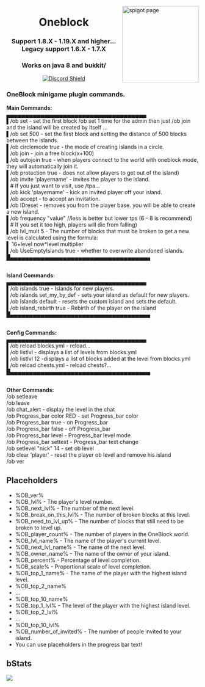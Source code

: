 <a href="https://www.spigotmc.org/resources/oneblock.83215/"><img src="https://i.ibb.co/xCRdNdM/ob.png" width="200" alt="spigot page" align="right"></a>
<div align="center">
  <h1>Oneblock</h1>
  <h3>Support 1.8.X - 1.19.X and higher... Legacy support 1.6.X - 1.7.X</h3>
  <h3>Works on java 8 and bukkit/</h3>

  [![Discord Shield](https://discordapp.com/api/guilds/797551904250920980/widget.png?style=shield)](https://discord.gg/zUKrmp3P9y)
</div>

### OneBlock minigame plugin commands. 
**Main Commands:**
<br>▄▄▄▄▄▄▄▄▄▄▄▄▄▄▄▄▄▄▄▄▄▄▄▄▄▄▄▄▄▄▄▄▄▄▄▄▄
<br>▌/ob set - set the first block /ob set 1 time for the admin then just /ob join and the island will be created by itself ...
<br>▌/ob set 500 - set the first block and setting the distance of 500 blocks between the islands.
<br>▌/ob circlemode true - the mode of creating islands in a circle.
<br>▌/ob join - join a free block(x+100)
<br>▌/ob autojoin true - when players connect to the world with oneblock mode, they will automatically join it.
<br>▌/ob protection true - does not allow players to get out of the island)
<br>▌/ob invite 'playername' - invites the player to the island.
<br>▌# If you just want to visit, use /tpa...
<br>▌/ob kick 'playername' - kick an invited player off your island.
<br>▌/ob accept - to accept an invitation.
<br>▌/ob IDreset - removes you from the player base. you will be able to create a new island.
<br>▌/ob frequency "value" //less is better but lower tps (6 - 8 is recommend)
<br>▌# If you set it too high, players will die from falling)
<br>▌/ob lvl_mult 5 - The number of blocks that must be broken to get a new level is calculated using the formula:
<br>▌ 16+level now*level multiplier
<br>▌/ob UseEmptyIslands true - whether to overwrite abandoned islands.
<br>█▄▄▄▄▄▄▄▄▄▄▄▄▄▄▄▄▄▄▄▄▄▄▄▄▄▄▄▄▄▄▄▄▄▄▄▄▄

<br>**Island Commands:**
<br>▄▄▄▄▄▄▄▄▄▄▄▄▄▄▄▄▄▄▄▄▄▄▄▄▄▄▄▄▄▄▄▄▄▄▄▄▄
<br>▌/ob islands true - Islands for new players.
<br>▌/ob islands set_my_by_def - sets your island as default for new players.
<br>▌/ob islands default - resets the custom island and sets the default.
<br>▌/ob island_rebirth true - Rebirth of the player on the island
<br>█▄▄▄▄▄▄▄▄▄▄▄▄▄▄▄▄▄▄▄▄▄▄▄▄▄▄▄▄▄▄▄▄▄▄▄▄▄

<br>**Config Commands:**
<br>▄▄▄▄▄▄▄▄▄▄▄▄▄▄▄▄▄▄▄▄▄▄▄▄▄▄▄▄▄▄▄▄▄▄▄▄▄
<br>▌/ob reload blocks.yml - reload...
<br>▌/ob listlvl - displays a list of levels from blocks.yml
<br>▌/ob listlvl 12 -displays a list of blocks added at the level from blocks.yml
<br>▌/ob reload chests.yml - reload chests?...
<br>█▄▄▄▄▄▄▄▄▄▄▄▄▄▄▄▄▄▄▄▄▄▄▄▄▄▄▄▄▄▄▄▄▄▄▄▄▄

<br>**Other Commands:**
<br>/ob setleave
<br>/ob leave
<br>/ob chat_alert - display the level in the chat
<br>/ob Progress_bar color RED - set Progress_bar color
<br>/ob Progress_bar true - on Progress_bar
<br>/ob Progress_bar false - off Progress_bar
<br>/ob Progress_bar level - Progress_bar level mode
<br>/ob Progress_bar settext <text> - Progress_bar text change
<br>/ob setlevel "nick" 14 - set ob level
<br>/ob clear 'player' - reset the player ob level and remove his island
<br>/ob ver
  
## Placeholders

* %OB_ver%
* %OB_lvl% - The player's level number.
* %OB_next_lvl% - The number of the next level.
* %OB_break_on_this_lvl% - The number of broken blocks at this level.
* %OB_need_to_lvl_up% - The number of blocks that still need to be broken to level up.
* %OB_player_count% - The number of players in the OneBlock world.
* %OB_lvl_name% - The name of the player's current level.
* %OB_next_lvl_name% - The name of the next level.​
* %OB_owner_name% - The name of the owner of your island.
* %OB_percent% - Percentage of level completion.
* %OB_scale% - Proportional scale of level completion.
* %OB_top_1_name% - The name of the player with the highest island level.
* %OB_top_2_name%
* ...
* %OB_top_10_name%
* %OB_top_1_lvl% - The level of the player with the highest island level.
* %OB_top_2_lvl%
* ...
* %OB_top_10_lvl%
* %OB_number_of_invited% - The number of people invited to your island.
* You can use placeholders in the progress bar text!</br>

## bStats
[![](https://bstats.org/signatures/bukkit/Oneblock.svg)](bstats.org/plugin/bukkit/OneBlock/14477)
